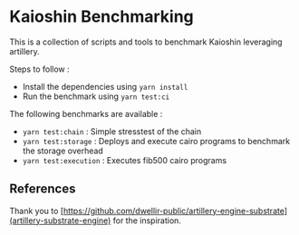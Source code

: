 # Kaioshin Benchmarking

This is a collection of scripts and tools to benchmark Kaioshin leveraging artillery.

Steps to follow :
- Install the dependencies using `yarn install`
- Run the benchmark using `yarn test:ci`

The following benchmarks are available :
- `yarn test:chain` : Simple stresstest of the chain
- `yarn test:storage` : Deploys and execute cairo programs to benchmark the storage overhead
- `yarn test:execution` : Executes fib500 cairo programs


## References

Thank you to [https://github.com/dwellir-public/artillery-engine-substrate](artillery-substrate-engine) for the inspiration.
